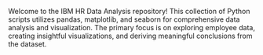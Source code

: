 Welcome to the IBM HR Data Analysis repository! This collection of Python scripts utilizes pandas, matplotlib, and seaborn for comprehensive data analysis and visualization. The primary focus is on exploring employee data, creating insightful visualizations, and deriving meaningful conclusions from the dataset.
